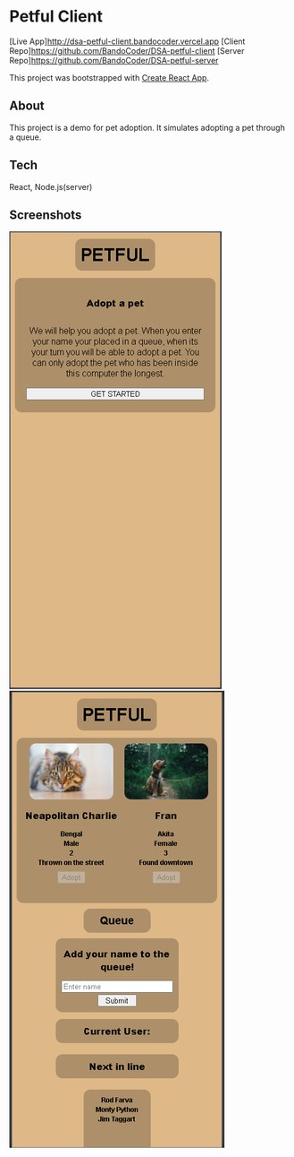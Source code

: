 # Petful Client

[Live App]http://dsa-petful-client.bandocoder.vercel.app
[Client Repo]https://github.com/BandoCoder/DSA-petful-client
[Server Repo]https://github.com/BandoCoder/DSA-petful-server

This project was bootstrapped with [Create React App](https://github.com/facebook/create-react-app).

## About

This project is a demo for pet adoption. It simulates adopting a pet through a queue.

## Tech

React, Node.js(server)

## Screenshots

![Landing screenshot](./src/img/screen1.png)
![Adoption screenshot](./src/img/screen2.png)
